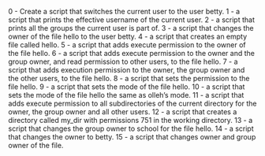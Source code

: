 0 - Create a script that switches the current user to the user betty. 1 - a script that prints the effective username of the current user. 2 - a script that prints all the groups the current user is part of. 3 - a script that changes the owner of the file hello to the user betty. 4 -  a script that creates an empty file called hello. 5 - a script that adds execute permission to the owner of the file hello. 6 - a script that adds execute permission to the owner and the group owner, and read permission to other users, to the file hello. 7 - a script that adds execution permission to the owner, the group owner and the other users, to the file hello. 8 - a script that sets the permission to the file hello. 9 - a script that sets the mode of the file hello. 10 - a script that sets the mode of the file hello the same as olleh’s mode. 11 - a script that adds execute permission to all subdirectories of the current directory for the owner, the group owner and all other users. 12 - a script that creates a directory called my_dir with permissions 751 in the working directory. 13 - a script that changes the group owner to school for the file hello. 14 - a script that changes the owner to betty. 15 - a script that changes owner and group owner of the file. 
